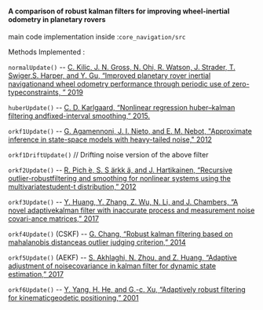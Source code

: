 <!-- <p align="center">
<img alt="Architecture" src="doc/corenavICE.gif" width="300">
</p> -->

#### A comparison of robust kalman filters for improving wheel-inertial odometry in planetary rovers

main code implementation inside :`core_navigation/src`

Methods Implemented :

`normalUpdate()` -- [C.  Kilic,  J.  N.  Gross,  N.  Ohi,  R.  Watson,  J.  Strader,  T.  Swiger,S.  Harper,  and  Y.  Gu,  “Improved  planetary  rover  inertial  navigationand  wheel  odometry  performance  through  periodic  use  of  zero-typeconstraints, ” 2019](https://arxiv.org/pdf/1906.08849)

`huberUpdate()` -- [C.  D.  Karlgaard,  “Nonlinear  regression  huber–kalman  filtering  andfixed-interval smoothing,” 2015.](https://arc.aiaa.org/doi/full/10.2514/1.G000799?casa_token=vJibT0LXw48AAAAA:xFXdIWjlgYGfgTpuOERFESNJXJdbVxEW1Xtz9FCeIJPFbH2SG4mTcKfAO3tJeerMWdnjZR_sIUNO)

`orkf1Update()` -- [G.  Agamennoni,  J.  I.  Nieto,  and  E.  M.  Nebot, "Approximate inference in state-space models with heavy-tailed noise," 2012](https://ieeexplore.ieee.org/iel5/78/4359509/06266757.pdf?casa_token=wgvggTT8YwsAAAAA:LOLzYFTTlcgaUUktIRNWbkGIzKDU6Fu-3RQRI4J_hrsTrJHQDerhpp7uCZuhzbrqBOCvESg6NRs)

`orkf1DriftUpdate()`  // Drifting noise version of the above filter

`orkf2Update()` -- [R.  Pich ́e,  S.  S ̈arkk ̈a,  and  J.  Hartikainen,  “Recursive  outlier-robustfiltering  and  smoothing  for  nonlinear  systems  using  the  multivariatestudent-t  distribution,” 2012](https://ieeexplore.ieee.org/iel5/6335571/6349703/06349794.pdf?casa_token=h4pznoRW7n0AAAAA:TRyNS1-_xEdr3jBUrzdrrdMAMOm7SeitRG7MajSFiEf2wmvjZnyhMt7Cm2ACugP8dIttzjGpmMY)

`orkf3Update()` -- [Y. Huang, Y. Zhang, Z. Wu, N. Li, and J. Chambers, “A novel adaptivekalman  filter  with  inaccurate  process  and  measurement  noise  covari-ance  matrices,” 2017](https://ieeexplore.ieee.org/iel7/9/4601496/08025799.pdf)

`orkf4Update()` (CSKF) -- [G.  Chang,  “Robust  kalman  filtering  based  on  mahalanobis  distanceas  outlier  judging  criterion,” 2014](https://idp.springer.com/authorize/casa?redirect_uri=https://link.springer.com/content/pdf/10.1007/s00190-013-0690-8.pdf&casa_token=cYCuvYdFiUEAAAAA:oSSjiLZa-u05h2yx0XrxWpkmPid-Z2Jqan4qQsUW27SrmjqvifC3jMTd0PAdQOnXGifMTO0JyPmayvPONA)

`orkf5Update()` (AEKF) -- [S.  Akhlaghi,  N.  Zhou,  and  Z.  Huang,  “Adaptive  adjustment  of  noisecovariance in kalman filter for dynamic state estimation,” 2017](https://arxiv.org/pdf/1702.00884.pdf)

`orkf6Update()` -- [Y. Yang, H. He, and G.-c. Xu, “Adaptively robust filtering for kinematicgeodetic  positioning,” 2001](https://idp.springer.com/authorize/casa?redirect_uri=https://link.springer.com/content/pdf/10.1007/s001900000157.pdf&casa_token=teeL1FckHyIAAAAA:GLCpJEv9jGpEedViMSSYuTcHcGjNq6_zK45N-pYlDodp-g07bRQQE2HUf_nTMEYasLCwnOf6wNKWg0oyZg)

